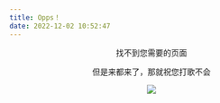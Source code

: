 ```yaml
---
title: Opps！
date: 2022-12-02 10:52:47
---
```

<center>

找不到您需要的页面

但是来都来了，那就祝您打歌不会

![](https://414.icu/images/tl.png)

</center>
